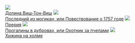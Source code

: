 ![](/books/adv_indian/Джеймс%20Фенимор%20Купер/Долина%20Виш-Тон-Виш.jpg)  
[Долина Виш-Тон-Виш](/books/adv_indian/Джеймс%20Фенимор%20Купер/Долина%20Виш-Тон-Виш)
![](/books/adv_indian/Джеймс%20Фенимор%20Купер/Последний%20из%20могикан,%20или%20Повествование%20о%201757%20годе.jpg)  
[Последний из могикан, или Повествование о 1757 годе](/books/adv_indian/Джеймс%20Фенимор%20Купер/Последний%20из%20могикан,%20или%20Повествование%20о%201757%20годе)
![](/books/adv_indian/Джеймс%20Фенимор%20Купер/Прерия.jpg)  
[Прерия](/books/adv_indian/Джеймс%20Фенимор%20Купер/Прерия)
![](/books/adv_indian/Джеймс%20Фенимор%20Купер/Прогалины%20в%20дубровах,%20или%20Охотник%20за%20пчелами.jpg)  
[Прогалины в дубровах, или Охотник за пчелами](/books/adv_indian/Джеймс%20Фенимор%20Купер/Прогалины%20в%20дубровах,%20или%20Охотник%20за%20пчелами)
![](/books/adv_indian/Джеймс%20Фенимор%20Купер/Хижина%20на%20холме.jpg)  
[Хижина на холме](/books/adv_indian/Джеймс%20Фенимор%20Купер/Хижина%20на%20холме)